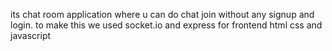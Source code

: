 its chat room application where u can do chat join without any signup and login. to make this we used socket.io and express for frontend html css and javascript 
